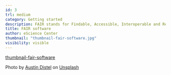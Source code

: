 ```yaml
---
id: 3
trl: medium
category: Getting started
description: FAIR stands for Findable, Accessible, Interoperable and Reusable. What does this mean for software?
title: FAIR software
author: eScience Center
thumbnail: "thumbnail-fair-software.jpg"
visibility: visible
---
```


[thumbnail-fair-software](https://unsplash.com/photos/three-men-sitting-while-using-laptops-and-watching-man-beside-whiteboard-wD1LRb9OeEo?utm_content=creditShareLink&utm_medium=referral&utm_source=unsplash)

Photo by <a href="https://unsplash.com/@austindistel?utm_content=creditCopyText&utm_medium=referral&utm_source=unsplash">Austin Distel</a> on <a href="https://unsplash.com/photos/three-men-sitting-while-using-laptops-and-watching-man-beside-whiteboard-wD1LRb9OeEo?utm_content=creditCopyText&utm_medium=referral&utm_source=unsplash">Unsplash</a>
